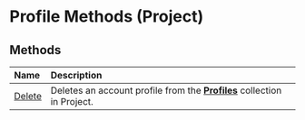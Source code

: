 
# Profile Methods (Project)

## Methods



|**Name**|**Description**|
|:-----|:-----|
|[Delete](61c3e2a8-2efd-36d7-2619-acbb7a055162.md)|Deletes an account profile from the  **[Profiles](0e25c828-6482-4d68-f482-ae72c919f338.md)** collection in Project.|
